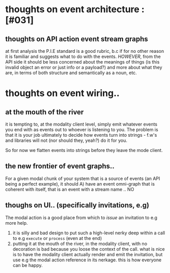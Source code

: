 # thoughts on event architecture :[#031]

## thoughts on API action event stream graphs

at first analysis the P.I.E standard is a good rubric, b.c if for no
other reason it is familiar and suggests what to do with the events.
*HOWEVER*, from the API side it should be less concerned about the
meanings of things (is this invalid object an error or just info
or a payload?) and more about what they are, in terms of both structure
and semantically as a noun, etc.



# thoughts on event wiring..

## at the mouth of the river

it is tempting to, at the modality client level, simply emit
whatever events you end with as events out to whoever is listening to
you. The problem is that it is your job ultimately to decide how events
turn into strings - f.w's and libraries will not (nor should they,
yeah?) do it for you.

So for now we flatten events into strings before they leave the mode
client.

## the new frontier of event graphs..

For a given modal chunk of your system that is a source of events
(an API being a perfect example), it should
A) have an event omni-graph that is coherent with itself, that is
an event with a stream name .. NO


## thoughs on UI.. (specifically invitations, e.g)

The modal action is a good place from which to *issue* an invitation to
e.g more help.
1) it is silly and bad design to put such a high-level nerky deep within
a call to e.g `execute` or `process` (even at the end)
2) putting it at the mouth of the river, in the modality client, with
no decoration is bad because you loose the context of the call. what is
nice is to have the modality client actually render and emit the
invitation, but use e.g the modal action reference in its nerkage.
this is how everyone can be happy.
